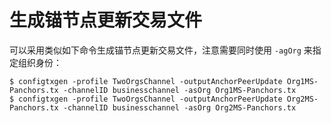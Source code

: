# 生成锚节点更新交易文件

可以采用类似如下命令生成锚节点更新交易文件，注意需要同时使用 `-agOrg` 来指定组织身份：

```
$ configtxgen -profile TwoOrgsChannel -outputAnchorPeerUpdate Org1MS-Panchors.tx -channelID businesschannel -asOrg Org1MS-Panchors.tx
$ configtxgen -profile TwoOrgsChannel -outputAnchorPeerUpdate Org2MS-Panchors.tx -channelID businesschannel -asOrg Org2MS-Panchors.tx
```
